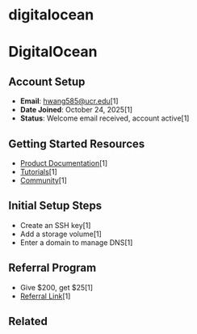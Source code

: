 # digitalocean

# DigitalOcean

## Account Setup
- **Email**: hwang585@ucr.edu[1]
- **Date Joined**: October 24, 2025[1]
- **Status**: Welcome email received, account active[1]

## Getting Started Resources
- [Product Documentation](https://www.digitalocean.com/docs/?utm_medium=email&utm_source=education&utm_campaign=gettingstarted)[1]
- [Tutorials](https://www.digitalocean.com/community/tutorials?utm_medium=email&utm_source=education&utm_campaign=gettingstarted)[1]
- [Community](https://www.digitalocean.com/community?utm_medium=email&utm_source=education&utm_campaign=gettingstarted)[1]

## Initial Setup Steps
- Create an SSH key[1]
- Add a storage volume[1]
- Enter a domain to manage DNS[1]

## Referral Program
- Give $200, get $25[1]
- [Referral Link](https://cloud.digitalocean.com/account/referrals?utm_medium=email&utm_source=footer&utm_campaign=referral)[1]

## Related

